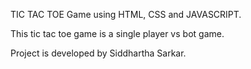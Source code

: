 TIC TAC TOE Game using HTML, CSS and JAVASCRIPT.

This tic tac toe game is a single player vs bot game.

Project is developed by Siddhartha Sarkar.